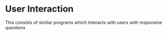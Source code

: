 # User Interaction
 This consists of similar programs which interacts with users with responsive questions
